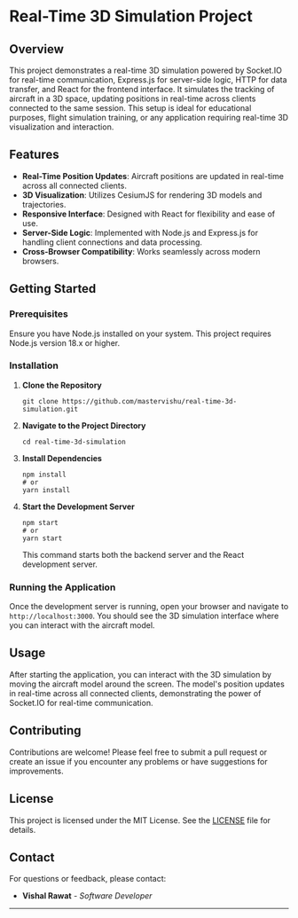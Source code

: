 # Real-Time 3D Simulation Project

## Overview

This project demonstrates a real-time 3D simulation powered by Socket.IO for real-time communication, Express.js for server-side logic, HTTP for data transfer, and React for the frontend interface. It simulates the tracking of aircraft in a 3D space, updating positions in real-time across clients connected to the same session. This setup is ideal for educational purposes, flight simulation training, or any application requiring real-time 3D visualization and interaction.

## Features

- **Real-Time Position Updates**: Aircraft positions are updated in real-time across all connected clients.
- **3D Visualization**: Utilizes CesiumJS for rendering 3D models and trajectories.
- **Responsive Interface**: Designed with React for flexibility and ease of use.
- **Server-Side Logic**: Implemented with Node.js and Express.js for handling client connections and data processing.
- **Cross-Browser Compatibility**: Works seamlessly across modern browsers.

## Getting Started

### Prerequisites

Ensure you have Node.js installed on your system. This project requires Node.js version 18.x or higher.

### Installation

1. **Clone the Repository**

   ```
   git clone https://github.com/mastervishu/real-time-3d-simulation.git
   ```

2. **Navigate to the Project Directory**

   ```
   cd real-time-3d-simulation
   ```

3. **Install Dependencies**

   ```
   npm install
   # or
   yarn install
   ```

4. **Start the Development Server**

   ```
   npm start
   # or
   yarn start
   ```

   This command starts both the backend server and the React development server.

### Running the Application

Once the development server is running, open your browser and navigate to `http://localhost:3000`. You should see the 3D simulation interface where you can interact with the aircraft model.

## Usage

After starting the application, you can interact with the 3D simulation by moving the aircraft model around the screen. The model's position updates in real-time across all connected clients, demonstrating the power of Socket.IO for real-time communication.

## Contributing

Contributions are welcome! Please feel free to submit a pull request or create an issue if you encounter any problems or have suggestions for improvements.

## License

This project is licensed under the MIT License. See the [LICENSE](LICENSE) file for details.

## Contact

For questions or feedback, please contact:

- **Vishal Rawat** - *Software Developer*

---
